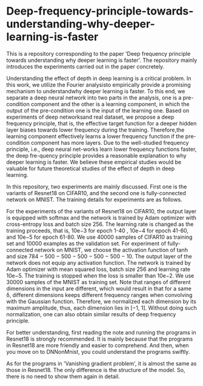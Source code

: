 # Deep-frequency-principle-towards-understanding-why-deeper-learning-is-faster

This is a repository corresponding to the paper 'Deep frequency principle towards understanding why deeper learning is faster'. The repository mainly introduces the experiments carried out in the paper concretely.

Understanding the effect of depth in deep learning is a critical problem. In this work, we utilize the Fourier analysisto empirically provide a promising mechanism to understandwhy deeper learning is faster. To this end, we separate a deep neural network into two parts in the analysis, one is a pre-condition component and the other is a learning component, in which the output of the pre-condition one is the input of the learning one. Based on experiments of deep networksand real dataset, we propose a deep frequency principle, that is, the effective target function for a deeper hidden layer biases towards lower frequency during the training. Therefore,the learning component effectively learns a lower frequency function if the pre-condition component has more layers. Due to the well-studied frequency principle, i.e., deep neural net-works learn lower frequency functions faster, the deep fre-quency principle provides a reasonable explanation to why deeper learning is faster. We believe these empirical studies would be valuable for future theoretical studies of the effect of depth in deep learning.

In this repository, two experiments are mainly discussed. First one is the variants of Resnet18 on CIFAR10, and the second one is fully-connected network on MNIST. The training details for experiments are as follows.

For the experiments of the variants of Resnet18 on CIFAR10, the output layer is equipped with softmax and the network is trained by Adam optimizer with cross-entropy loss and batch size 256. The learning rate is changed as the training proceeds, that is, 10e−3 for epoch 1-40 , 10e−4 for epoch 41-60, and 10e−5 for epoch 61-80. We use 40000 samples of CIFAR10 as training set and 10000 examples as the validation set. For experiment of fully-connected network on MNIST, we choose the activation function of tanh and size 784 − 500 − 500 − 500 − 500 − 500 − 10. The output layer of the network does not equip any activation function. The network is trained by Adam optimizer with mean squared loss, batch size 256 and learning rate 10e−5. The training is stopped when the loss is smaller than 10e−2. We use 30000 samples of the MNIST as training set. Note that ranges of different dimensions in the input are different, which would result in that for a same δ, different dimensions keeps different frequency ranges when convolving with the Gaussian function. Therefore, we normalized each dimension by its maximum amplitude, thus, each dimension lies in [−1, 1]. Without doing such normalization, one can also obtain similar results of deep frequency principle.

For better understanding, first reading the note and running the programs in Resnet18 is strongly recommended. It is mainly because that the programs in Resnet18 are more friendly and easier to comprehend. And then, when you move on to DNNonMnist, you could understand the programs swiftly.

As for the programs in 'Vanishing gradient problem', it is almost the same as those in Resnet18. The only difference is the structure of the model. So, there is no need to show them again in detail.
